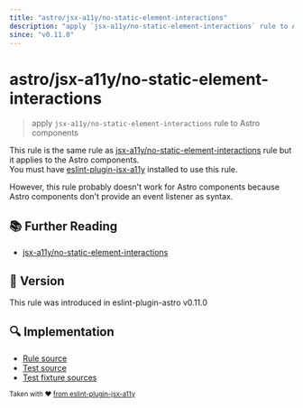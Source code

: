 ```yaml
---
title: "astro/jsx-a11y/no-static-element-interactions"
description: "apply `jsx-a11y/no-static-element-interactions` rule to Astro components"
since: "v0.11.0"
---
```


# astro/jsx-a11y/no-static-element-interactions

> apply `jsx-a11y/no-static-element-interactions` rule to Astro components

This rule is the same rule as [jsx-a11y/no-static-element-interactions] rule but it applies to the Astro components.  
You must have [eslint-plugin-jsx-a11y] installed to use this rule.

[eslint-plugin-jsx-a11y]: https://github.com/jsx-eslint/eslint-plugin-jsx-a11y
[jsx-a11y/no-static-element-interactions]: https://github.com/jsx-eslint/eslint-plugin-jsx-a11y/tree/HEAD/docs/rules/no-static-element-interactions.md

However, this rule probably doesn't work for Astro components because Astro components don't provide an event listener as syntax.

## 📚 Further Reading

- [jsx-a11y/no-static-element-interactions]

## 🚀 Version

This rule was introduced in eslint-plugin-astro v0.11.0

## 🔍 Implementation

- [Rule source](https://github.com/ota-meshi/eslint-plugin-astro/blob/main/src/rules/jsx-a11y/no-static-element-interactions.ts)
- [Test source](https://github.com/ota-meshi/eslint-plugin-astro/blob/main/tests/src/rules/jsx-a11y/no-static-element-interactions.ts)
- [Test fixture sources](https://github.com/ota-meshi/eslint-plugin-astro/tree/main/tests/fixtures/rules/jsx-a11y/no-static-element-interactions)

<sup>Taken with ❤️ [from eslint-plugin-jsx-a11y](https://github.com/jsx-eslint/eslint-plugin-jsx-a11y/tree/HEAD/docs/rules/no-static-element-interactions.md)</sup>
